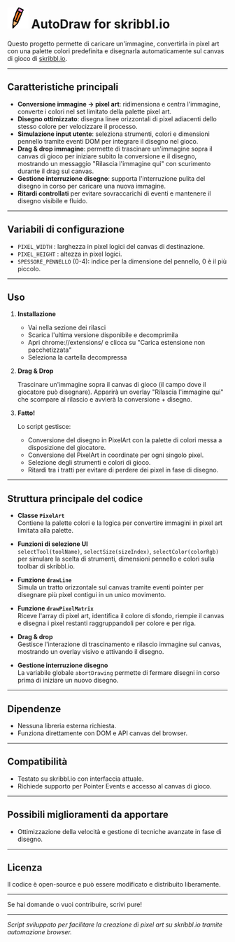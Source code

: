 # ![logo](/icons/icon48.png) AutoDraw for skribbl.io

Questo progetto permette di caricare un'immagine, convertirla in pixel art con una palette colori predefinita e disegnarla automaticamente sul canvas di gioco di [skribbl.io](https://skribbl.io/).

---

## Caratteristiche principali

- **Conversione immagine -> pixel art**: ridimensiona e centra l'immagine, converte i colori nel set limitato della palette pixel art.
- **Disegno ottimizzato**: disegna linee orizzontali di pixel adiacenti dello stesso colore per velocizzare il processo.
- **Simulazione input utente**: seleziona strumenti, colori e dimensioni pennello tramite eventi DOM per integrare il disegno nel gioco.
- **Drag & drop immagine**: permette di trascinare un'immagine sopra il canvas di gioco per iniziare subito la conversione e il disegno, mostrando un messaggio "Rilascia l'immagine qui" con scurimento durante il drag sul canvas.
- **Gestione interruzione disegno**: supporta l'interruzione pulita del disegno in corso per caricare una nuova immagine.
- **Ritardi controllati** per evitare sovraccarichi di eventi e mantenere il disegno visibile e fluido.

---

## Variabili di configurazione

- `PIXEL_WIDTH` : larghezza in pixel logici del canvas di destinazione.
- `PIXEL_HEIGHT` : altezza in pixel logici.
- `SPESSORE_PENNELLO` (0-4): indice per la dimensione del pennello, 0 è il più piccolo.

---

## Uso

1. **Installazione**

   - Vai nella sezione dei rilasci
   - Scarica l'ultima versione disponibile e decomprimila
   - Apri chrome://extensions/ e clicca su "Carica estensione non pacchetizzata"
   - Seleziona la cartella decompressa

1. **Drag & Drop**

   Trascinare un'immagine sopra il canvas di gioco (il campo dove il giocatore può disegnare). Apparirà un overlay "Rilascia l'immagine qui" che scompare al rilascio e avvierà la conversione + disegno.

2. **Fatto!**

   Lo script gestisce:
   - Conversione del disegno in PixelArt con la palette di colori messa a disposizione del giocatore.
   - Conversione del PixelArt in coordinate per ogni singolo pixel.
   - Selezione degli strumenti e colori di gioco.
   - Ritardi tra i tratti per evitare di perdere dei pixel in fase di disegno.

---

## Struttura principale del codice

- **Classe `PixelArt`**  
  Contiene la palette colori e la logica per convertire immagini in pixel art limitata alla palette.

- **Funzioni di selezione UI**  
  `selectTool(toolName)`, `selectSize(sizeIndex)`, `selectColor(colorRgb)` per simulare la scelta di strumenti, dimensioni pennello e colori sulla toolbar di skribbl.io.

- **Funzione `drawLine`**  
  Simula un tratto orizzontale sul canvas tramite eventi pointer per disegnare più pixel contigui in un unico movimento.

- **Funzione `drawPixelMatrix`**  
  Riceve l'array di pixel art, identifica il colore di sfondo, riempie il canvas e disegna i pixel restanti raggruppandoli per colore e per riga.

- **Drag & drop**  
  Gestisce l'interazione di trascinamento e rilascio immagine sul canvas, mostrando un overlay visivo e attivando il disegno.

- **Gestione interruzione disegno**  
  La variabile globale `abortDrawing` permette di fermare disegni in corso prima di iniziare un nuovo disegno.

---

## Dipendenze

- Nessuna libreria esterna richiesta.
- Funziona direttamente con DOM e API canvas del browser.

---

## Compatibilità

- Testato su skribbl.io con interfaccia attuale.
- Richiede supporto per Pointer Events e accesso al canvas di gioco.

---

## Possibili miglioramenti da apportare

- Ottimizzazione della velocità e gestione di tecniche avanzate in fase di disegno.

---

## Licenza

Il codice è open-source e può essere modificato e distribuito liberamente.

---

Se hai domande o vuoi contribuire, scrivi pure!

---

*Script sviluppato per facilitare la creazione di pixel art su skribbl.io tramite automazione browser.*
